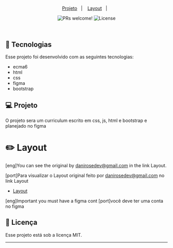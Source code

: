 <h1 align="center">
  <!-- <img alt="WebChat" title="Webchat" src="https://i.imgur.com/Veqm7Gh.png" width="220px" /> -->
</h1>

<p align="center">
  <a href="#-projeto">Projeto</a>&nbsp;&nbsp;&nbsp;|&nbsp;&nbsp;&nbsp;
  <a href="#-layout">Layout</a>&nbsp;&nbsp;&nbsp;|&nbsp;&nbsp;&nbsp;


<p align="center">
 <img src="https://img.shields.io/static/v1?label=PRs&message=welcome&color=49AA26&labelColor=000000" alt="PRs welcome!" />

  <img alt="License" src="https://img.shields.io/static/v1?label=license&message=MIT&color=49AA26&labelColor=000000">
</p>

<br>

<p align="center">
  <!-- <img alt="dev.finances" 
  src=".github/jobscalc.png" width="100%"> -->
</p>

## 🚀 Tecnologias

Esse projeto foi desenvolvido com as seguintes tecnologias:

- ecma6
- html
- css
- figma
- bootstrap

## 💻 Projeto

O projeto sera um curriculum escrito em css, js, html e bootstrap e planejado no figma

# :pencil2: Layout
[eng]You can see the original by danirosedev@gmail.com in the link Layout.

[port]Para visualizar o Layout original feito por danirosedev@gmail.com no link Layout

- [Layout](https://www.figma.com/file/UWGAzexUoPe2MYHUXeuqpt/portifolio-curriculum?node-id=0%3A1)

[eng]Important you must have a figma cont
[port]você deve ter uma conta no figma

## :memo: Licença

Esse projeto está sob a licença MIT. 
<!-- Veja o arquivo [LICENSE](.github/LICENSE.md) para mais detalhes. -->




---
